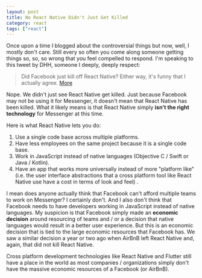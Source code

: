 ```yaml
---
layout: post
title: No React Native Didn't Just Get Killed
category: react
tags: ["react"]
---
```

Once upon a time I blogged about the controversial things but now, well, I mostly don't care.  Still every so often you come along someone getting things so, so, so wrong that you feel compelled to respond.  I'm speaking to this tweet by DHH, someone I deeply, deeply respect:

> Did Facebook just kill off React Native? Either way, it's funny that I actually agree. [More](https://twitter.com/dhh/status/1234644555258978304)

Nope.  We didn't just see React Native get killed.  Just because Facebook may not be using it for Messenger, it doesn't mean that React Native has been killed.  What it likely means is that React Native simply **isn't the right technology** for Messenger at this time. 

Here is what React Native lets you do:

1. Use a single code base across multiple platforms.
2. Have less employees on the same project because it is a single code base.
3. Work in JavaScript instead of native languages (Objective C / Swift or Java / Kotlin).
4. Have an app that works more universally instead of more "platform like" (i.e. the user interface abstractions that a cross platform tool like React Native use have a cost in terms of look and feel) .

I mean does anyone actually think that Facebook can't afford multiple teams to work on Messenger?  I certainly don't.  And I also don't think that Facebook needs to have developers working in JavaScript instead of native languages.  My suspicion is that Facebook simply made an **economic decision** around resourcing of teams and / or a decision that native languages would result in a better user experience.  But this is an economic decision that is tied to the large economic resources that Facebook has.  We saw a similar decision a year or two ago when AirBnB left React Native and, again, that did not kill React Native.

Cross platform development technologies like React Native and Flutter still have a place in the world as most companies / organizations simply don't have the massive economic resources of a Facebook (or AirBnB).